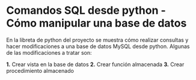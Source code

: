 # Comandos SQL desde python - Cómo manipular una base de datos

En la libreta de python del proyecto se muestra cómo realizar consultas y hacer modificaciones a una base de datos MySQL desde python. Algunas de las modificaciones a tratar son:

**1.** Crear vista en la base de datos
**2.** Crear función almacenada
**3.** Crear procedimiento almacenado

